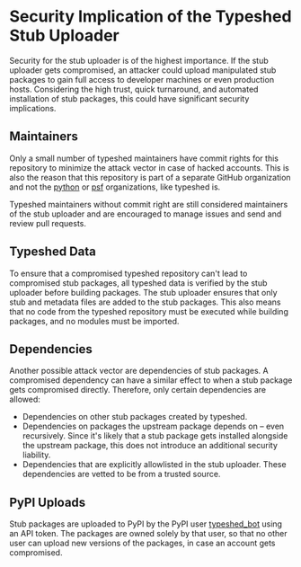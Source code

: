 # Security Implication of the Typeshed Stub Uploader

Security for the stub uploader is of the highest importance. If the stub
uploader gets compromised, an attacker could upload manipulated stub
packages to gain full access to developer machines or even production hosts.
Considering the high trust, quick turnaround, and automated installation of
stub packages, this could have significant security implications.

## Maintainers

Only a small number of typeshed maintainers have commit rights for this
repository to minimize the attack vector in case of hacked accounts. This
is also the reason that this repository is part of a separate GitHub
organization and not the [python](https://github.com/python) or
[psf](https://github.com/psf) organizations, like typeshed is.

Typeshed maintainers without commit right are still considered maintainers
of the stub uploader and are encouraged to manage issues and send and review
pull requests.

## Typeshed Data

To ensure that a compromised typeshed repository can't lead to compromised
stub packages, all typeshed data is verified by the stub uploader before
building packages. The stub uploader ensures that only stub and metadata
files are added to the stub packages. This also means that no code from the
typeshed repository must be executed while building packages, and no
modules must be imported.

## Dependencies

Another possible attack vector are dependencies of stub packages.
A compromised dependency can have a similar effect to when a stub package
gets compromised directly. Therefore, only certain dependencies are
allowed:

* Dependencies on other stub packages created by typeshed.
* Dependencies on packages the upstream package depends on – even recursively.
  Since it's likely that a stub package gets installed alongside the
  upstream package, this does not introduce an additional security liability.
* Dependencies that are explicitly allowlisted in the stub uploader. These
  dependencies are vetted to be from a trusted source.

## PyPI Uploads

Stub packages are uploaded to PyPI by the PyPI user
[typeshed_bot](https://pypi.org/user/typeshed_bot/) using an API token.
The packages are owned solely by that user, so that no other user can
upload new versions of the packages, in case an account gets compromised.
